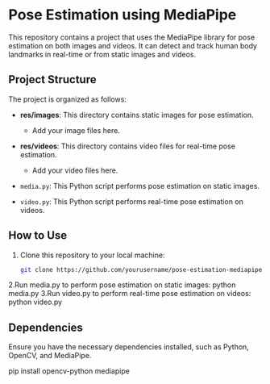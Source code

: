 # Pose Estimation using MediaPipe

This repository contains a project that uses the MediaPipe library for pose estimation on both images and videos. It can detect and track human body landmarks in real-time or from static images and videos.

## Project Structure

The project is organized as follows:

- **res/images**: This directory contains static images for pose estimation.
  - Add your image files here.

- **res/videos**: This directory contains video files for real-time pose estimation.
  - Add your video files here.

- `media.py`: This Python script performs pose estimation on static images.
  
- `video.py`: This Python script performs real-time pose estimation on videos.

## How to Use

1. Clone this repository to your local machine:
   ```bash
   git clone https://github.com/yourusername/pose-estimation-mediapipe.git
2.Run media.py to perform pose estimation on static images:
  python media.py
3.Run video.py to perform real-time pose estimation on videos:
  python video.py

## Dependencies
Ensure you have the necessary dependencies installed, such as Python, OpenCV, and MediaPipe. 

pip install opencv-python mediapipe
